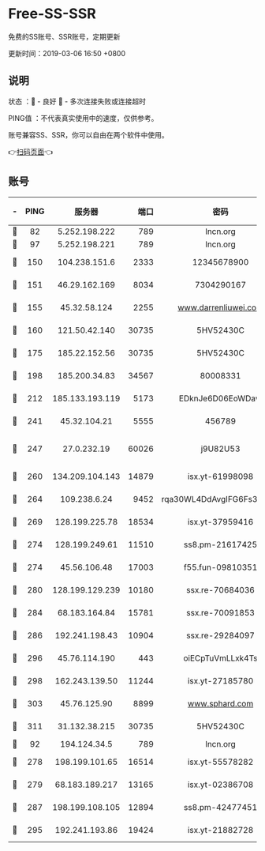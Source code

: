 # Free-SS-SSR

免费的SS账号、SSR账号，定期更新

更新时间：2019-03-06 16:50 +0800

## 说明

状态     ：🙂 - 良好 🙁 - 多次连接失败或连接超时

PING值   ：不代表真实使用中的速度，仅供参考。

账号兼容SS、SSR，你可以自由在两个软件中使用。

👉[扫码页面](https://liesauer.github.io/Free-SS-SSR/)👈

## 账号

|-|PING|服务器|端口|密码|加密方式|区域|
|:----:|:----:|:-----:|-----:|:----:|:----:|:----:|
|🙂|82|5.252.198.222|789|lncn.org|rc4|JP|
|🙂|97|5.252.198.221|789|lncn.org|rc4|JP|
|🙂|150|104.238.151.6|2333|12345678900|aes-256-cfb|JP|
|🙂|151|46.29.162.169|8034|7304290167|aes-256-cfb|RU|
|🙂|155|45.32.58.124|2255|www.darrenliuwei.com|aes-256-cfb|JP|
|🙂|160|121.50.42.140|30735|5HV52430C|aes-256-cfb|JP|
|🙂|175|185.22.152.56|30735|5HV52430C|aes-256-cfb|RU|
|🙂|198|185.200.34.83|34567|80008331|aes-256-cfb|US|
|🙂|212|185.133.193.119|5173|EDknJe6D06EoWDaw|aes-256-cfb|US|
|🙂|241|45.32.104.21|5555|456789|aes-256-cfb|SG|
|🙂|247|27.0.232.19|60026|j9U82U53|xchacha20-ietf-poly1305|HK|
|🙂|260|134.209.104.143|14879|isx.yt-61998098|aes-256-cfb|SG|
|🙂|264|109.238.6.24|9452|rqa30WL4DdAvgIFG6Fs3znzTa|aes-256-cfb|FR|
|🙂|269|128.199.225.78|18534|isx.yt-37959416|aes-256-cfb|SG|
|🙂|274|128.199.249.61|11510|ss8.pm-21617425|aes-256-cfb|SG|
|🙂|274|45.56.106.48|17003|f55.fun-09810351|aes-256-cfb|US|
|🙂|280|128.199.129.239|10180|ssx.re-70684036|aes-256-cfb|SG|
|🙂|284|68.183.164.84|15781|ssx.re-70091853|aes-256-cfb|US|
|🙂|286|192.241.198.43|10904|ssx.re-29284097|aes-256-cfb|US|
|🙂|296|45.76.114.190|443|oiECpTuVmLLxk4Ts|aes-256-cfb|AU|
|🙂|298|162.243.139.50|11244|isx.yt-27185780|aes-256-cfb|US|
|🙂|303|45.76.125.90|8899|www.sphard.com|aes-256-cfb|AU|
|🙂|311|31.132.38.215|30735|5HV52430C|aes-256-cfb|US|
|🙂|92|194.124.34.5|789|lncn.org|rc4|JP|
|🙂|278|198.199.101.65|16514|isx.yt-55578282|aes-256-cfb|US|
|🙂|279|68.183.189.217|13165|isx.yt-02386708|aes-256-cfb|SG|
|🙂|287|198.199.108.105|12894|ss8.pm-42477451|aes-256-cfb|US|
|🙂|295|192.241.193.86|19424|isx.yt-21882728|aes-256-cfb|US|
